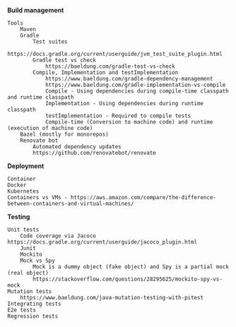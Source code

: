 **Build management**

    Tools
        Maven
        Gradle
            Test suites 
                https://docs.gradle.org/current/userguide/jvm_test_suite_plugin.html
            Gradle test vs check
                https://baeldung.com/gradle-test-vs-check
            Compile, Implementation and testImplementation
                https://www.baeldung.com/gradle-dependency-management
                https://www.baeldung.com/gradle-implementation-vs-compile
                Compile - Using dependencies during compile-time classpath and runtime classpath
                Implementation - Using dependencies during runtime classpath
                testImplementation - Required to compile tests
                Compile-time (Conversion to machine code) and runtime (execution of machine code)
        Bazel (mostly for monorepos)
        Renovate bot 
            Automated dependency updates
            https://github.com/renovatebot/renovate

**Deployment**

    Container
    Docker
    Kubernetes
    Containers vs VMs - https://aws.amazon.com/compare/the-difference-between-containers-and-virtual-machines/

**Testing**

    Unit tests
        Code coverage via Jacoco https://docs.gradle.org/current/userguide/jacoco_plugin.html
        Junit
        Mockito 
        Mock vs Spy
            Mock is a dummy object (fake object) and Spy is a partial mock (real object)
            https://stackoverflow.com/questions/28295625/mockito-spy-vs-mock
    Mutation tests 
        https://www.baeldung.com/java-mutation-testing-with-pitest
    Integrating tests
    E2e tests
    Regression tests

    

